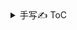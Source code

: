 <details>
<summary> 手写✍️ ToC </summary>  

![6981698659446_ pic_hd](https://github.com/ChenxingWang93/Boxologic/assets/31954987/bed6ea7a-4b1f-406e-be00-d91e89c3ac17)
</details>
